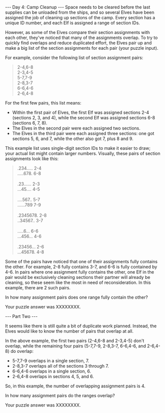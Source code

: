 --- Day 4: Camp Cleanup ---
Space needs to be cleared before the last supplies can be unloaded from the ships, and so several Elves have been assigned the job of cleaning up sections of the camp. Every section has a unique ID number, and each Elf is assigned a range of section IDs.

However, as some of the Elves compare their section assignments with each other, they've noticed that many of the assignments overlap. To try to quickly find overlaps and reduce duplicated effort, the Elves pair up and make a big list of the section assignments for each pair (your puzzle input).

For example, consider the following list of section assignment pairs:

>2-4,6-8<br>
>2-3,4-5<br>
>5-7,7-9<br>
>2-8,3-7<br>
>6-6,4-6<br>
>2-6,4-8

For the first few pairs, this list means:

  * Within the first pair of Elves, the first Elf was assigned sections 2-4 (sections 2, 3, and 4), while the second Elf was assigned sections 6-8 (sections 6, 7, 8).
  * The Elves in the second pair were each assigned two sections.
  * The Elves in the third pair were each assigned three sections: one got sections 5, 6, and 7, while the other also got 7, plus 8 and 9.

This example list uses single-digit section IDs to make it easier to draw; your actual list might contain larger numbers. Visually, these pairs of section assignments look like this:

>.234.....  2-4<br>
>.....678.  6-8<br>
><br>
>.23......  2-3<br>
>...45....  4-5<br>
><br>
>....567..  5-7<br>
>......789  7-9<br>
><br>
>.2345678.  2-8<br>
>..34567..  3-7<br>
><br>
>.....6...  6-6<br>
>...456...  4-6<br>
><br>
>.23456...  2-6<br>
>...45678.  4-8

Some of the pairs have noticed that one of their assignments fully contains the other. For example, 2-8 fully contains 3-7, and 6-6 is fully contained by 4-6. In pairs where one assignment fully contains the other, one Elf in the pair would be exclusively cleaning sections their partner will already be cleaning, so these seem like the most in need of reconsideration. In this example, there are 2 such pairs.

In how many assignment pairs does one range fully contain the other?

Your puzzle answer was XXXXXXXX.

--- Part Two ---

It seems like there is still quite a bit of duplicate work planned. Instead, the Elves would like to know the number of pairs that overlap at all.

In the above example, the first two pairs (2-4,6-8 and 2-3,4-5) don't overlap, while the remaining four pairs (5-7,7-9, 2-8,3-7, 6-6,4-6, and 2-6,4-8) do overlap:

  * 5-7,7-9 overlaps in a single section, 7.
  * 2-8,3-7 overlaps all of the sections 3 through 7.
  * 6-6,4-6 overlaps in a single section, 6.
  * 2-6,4-8 overlaps in sections 4, 5, and 6.

So, in this example, the number of overlapping assignment pairs is 4.

In how many assignment pairs do the ranges overlap?

Your puzzle answer was XXXXXXXX.
